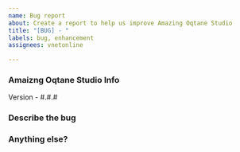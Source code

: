 ```yaml
---
name: Bug report
about: Create a report to help us improve Amazing Oqtane Studio
title: "[BUG] - "
labels: bug, enhancement
assignees: vnetonline

---
```


### Amaizng Oqtane Studio Info

Version - #.#.#

### Describe the bug


### Anything else?

